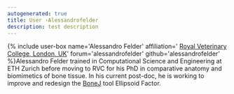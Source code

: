 ```yaml
---
autogenerated: true
title: User ›Alessandrofelder
description: test description
---
```


{% include user-box name='Alessandro Felder' affiliation=' [Royal Veterinary College, London, UK](http://www.rvc.ac.uk/)' forum='alessandrofelder' github='alessandrofelder' %}Alessandro Felder trained in Computational Science and Engineering at ETH Zurich before moving to RVC for his PhD in comparative anatomy and biomimetics of bone tissue. In his current post-doc, he is working to improve and redesign the [BoneJ](BoneJ) tool Ellipsoid Factor.
